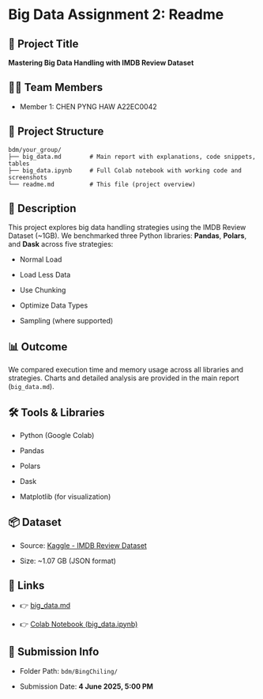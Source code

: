 ﻿
# Big Data Assignment 2: Readme

## 📘 Project Title

**Mastering Big Data Handling with IMDB Review Dataset**

## 🧑‍💻 Team Members

-   Member 1: CHEN PYNG HAW A22EC0042
    

## 📂 Project Structure

```
bdm/your_group/
├── big_data.md        # Main report with explanations, code snippets, tables
├── big_data.ipynb     # Full Colab notebook with working code and screenshots
└── readme.md          # This file (project overview)

```

## 📄 Description

This project explores big data handling strategies using the IMDB Review Dataset (~1GB). We benchmarked three Python libraries: **Pandas**, **Polars**, and **Dask** across five strategies:

-   Normal Load
    
-   Load Less Data
    
-   Use Chunking
    
-   Optimize Data Types
    
-   Sampling (where supported)
    

## 📊 Outcome

We compared execution time and memory usage across all libraries and strategies. Charts and detailed analysis are provided in the main report (`big_data.md`).

## 🛠️ Tools & Libraries

-   Python (Google Colab)
    
-   Pandas
    
-   Polars
    
-   Dask
    
-   Matplotlib (for visualization)
    

## 📦 Dataset

-   Source: [Kaggle - IMDB Review Dataset](https://www.kaggle.com/datasets/ebiswas/imdb-review-dataset)
    
-   Size: ~1.07 GB (JSON format)
    

## 📎 Links

-   👉 [big_data.md](big_data.md)
    
-   👉 [Colab Notebook (big_data.ipynb)](big_data.ipynb)
    

## 📅 Submission Info

-   Folder Path: `bdm/BingChiling/`
    
-   Submission Date: **4 June 2025, 5:00 PM**
    


